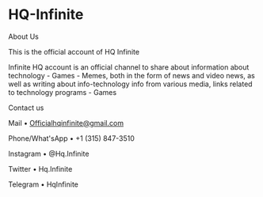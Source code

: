 # HQ-Infinite

About Us

This is the official account of HQ Infinite

Infinite HQ account is an official channel to share about information about technology - Games - Memes, both in the form of news and video news, as well as writing about info-technology info from various media, links related to technology programs - Games


Contact us

Mail • Officialhqinfinite@gmail.com

Phone/What'sApp • +1 (315) 847-3510

Instagram • @Hq.Infinite

Twitter • Hq.Infinite

Telegram • HqInfinite
